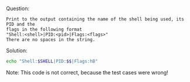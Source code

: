 Question:
```
Print to the output containing the name of the shell being used, its PID and the
flags in the following format 
"Shell:<shell>|PID:<pid>|Flags:<flags>"
There are no spaces in the string.
```
Solution:
```bash
echo "Shell:$SHELL|PID:$$|Flags:hB"
```
Note:
This code is not correct, because the test cases were wrong!
